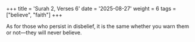 +++
title = 'Surah 2, Verses 6'
date = '2025-08-27'
weight = 6
tags = ["believe", "faith"]
+++

As for those who persist in disbelief, it is the same whether you warn them or not—they will never believe.